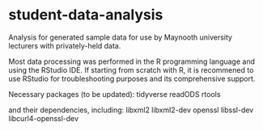 # student-data-analysis
Analysis for generated sample data for use by Maynooth university lecturers with privately-held data.


Most data processing was performed in the R programming language and using the RStudio IDE.
If starting from scratch with R, it is recommened to use RStudio for troubleshooting purposes and its
comprehensive support.

Necessary packages (to be updated):
  tidyverse
  readODS
  rtools

and their dependencies, including:
  libxml2
  libxml2-dev
  openssl
  libssl-dev
  libcurl4-openssl-dev
